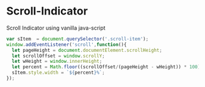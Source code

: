 # Scroll-Indicator
Scroll Indicator using vanilla java-script


```javascript
var sItem  = document.querySelector('.scroll-item');
window.addEventListener('scroll',function(){
  let pageHeight = document.documentElement.scrollHeight;
  let scrollOffset = window.scrollY;
  let wHeight = window.innerHeight;
  let percent = Math.floor((scrollOffset/(pageHeight - wHeight)) * 100);
  sItem.style.width = `${percent}%`;
});
```
